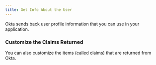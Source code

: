 ```yaml
---
title: Get Info About the User
---
```

Okta sends back user profile information that you can use in your application.

<StackSelector snippet="getuserinfo"/>

### Customize the Claims Returned

You can also customize the items (called claims) that are returned from Okta. <!-- See [Token customization guide]. -->

<NextSectionLink/>
